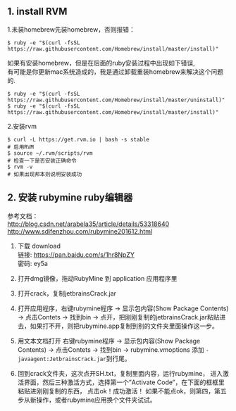 ## **1. install RVM**   
 
1.未装homebrew先装homebrew，否则报错：     
```
$ ruby -e "$(curl -fsSL https://raw.githubusercontent.com/Homebrew/install/master/install)"
```      
如果有安装homebrew，但是在后面的ruby安装过程中出现如下错误,        
有可能是你更新mac系统造成的，我是通过卸载重装homebrew来解决这个问题的.       
```
$ ruby -e "$(curl -fsSL https://raw.githubusercontent.com/Homebrew/install/master/uninstall)"
$ ruby -e "$(curl -fsSL https://raw.githubusercontent.com/Homebrew/install/master/install)"
```     
2.安装rvm    
```
$ curl -L https://get.rvm.io | bash -s stable
# 启用RVM
$ source ~/.rvm/scripts/rvm   
# 检查一下是否安装正确命令
$ rvm -v
# 如果出现邦本则说明安装成功
```    

## **2. 安装 rubymine ruby编辑器**      

参考文档：     
http://blog.csdn.net/arabela35/article/details/53318640       
http://www.sdifenzhou.com/rubymine201612.html      

1. 下载 download      
链接: https://pan.baidu.com/s/1hr8NpZY    
密码: ey5a     

2. 打开dmg镜像，拖动RubyMine 到 application 应用程序里       

3. 打开crack，复制jetbrainsCrack.jar      

4. 打开应用程序，右键rubymine程序 -> 显示包内容(Show Package Contents) -> 点击Contets -> 找到bin -> 点开，把刚刚复制的jetbrainsCrack.jar粘贴进去，如果打不开，则把rubymine.app复制到别的文件夹里面操作这一步。      

5. 用文本文档打开 右键rubymine程序 -> 显示包内容(Show Package Contents) -> 点击Contets -> 找到bin -> rubymine.vmoptions  添加 `-javaagent:JetbrainsCrack.jar`到行尾。    

6. 回到crack文件夹，这次点开SH.txt，复制里面内容，运行rubymine， 进入激活界面，然后三种激活方式，选择第一个”Activate Code”，在下面的框框里粘贴进刚刚复制的东西， 点击ok！成功激活！ 如果不能点ok，则第四，第五步从新操作，或者rubymine应用换个文件夹试试。